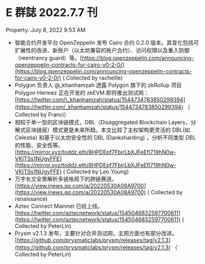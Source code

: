 # E 群誌 2022.7.7 刊

Property: July 8, 2022 9:53 AM

- 智能合约开发平台 OpenZeppelin 发布 Cairo 合约 0.2.0 版本。其变化包括可扩展性的改进、新账户（以太坊兼容的账户合约）、访问权限以及重入防御（reentrancy guard）等。[https://blog.openzeppelin.com/announcing-openzeppelin-contracts-for-cairo-v0-2-0/](https://blog.openzeppelin.com/announcing-openzeppelin-contracts-for-cairo-v0-2-0/) ( Collected by rachellle)
- Polygon 负责人 @\_khanhamzah 透露 Polygon 旗下的 zkRollup 项目 Polygon Hermez 正在开发的 zkEVM 即将推出测试网：[https://twitter.com/\_khanhamzah/status/1544734783850299394](https://twitter.com/_khanhamzah/status/1544734783850299394) （ Collected by Franci）
- 相较于单一型的区块链模式，DBL（Disaggregated Blockchain Layers，分解式区块链层）模式更是未来所趋。本文比较了主权架构更灵活的 DBL(如 Celestia) 和基于以太坊安全性的 DBL (Danksharding) ，分析不同类型 DBL 的性能、安全性等。[https://mirror.xyz/toddz.eth/8HPDEpf7FbirLbXJFeEfI719hN0w-VKITSs1NUgyFFE](https://mirror.xyz/toddz.eth/8HPDEpf7FbirLbXJFeEfI719hN0w-VKITSs1NUgyFFE) ( Collected by Leo Young)
- 万字长文全景解析多链格局下的跨链赛道。[https://view.inews.qq.com/a/20220530A08A9700](https://view.inews.qq.com/a/20220530A08A9700) ( Collected by renaissance)
- Aztec Connect Mainnet 已经上线。[https://twitter.com/aztecnetwork/status/1545046832597700611](https://twitter.com/aztecnetwork/status/1545046832597700611) ( Collected by PeterLin)
- Prysm v2.1.3 发布，主要针对合并测试网，主网方面也有部分改进。[https://github.com/prysmaticlabs/prysm/releases/tag/v2.1.3](https://github.com/prysmaticlabs/prysm/releases/tag/v2.1.3) （ Collected by PeterLin)
